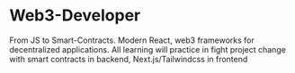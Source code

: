 # Web3-Developer
From JS to Smart-Contracts. Modern React, web3 frameworks for decentralized applications. All learning will practice in fight project change with smart contracts in backend, Next.js/Tailwindcss in frontend
